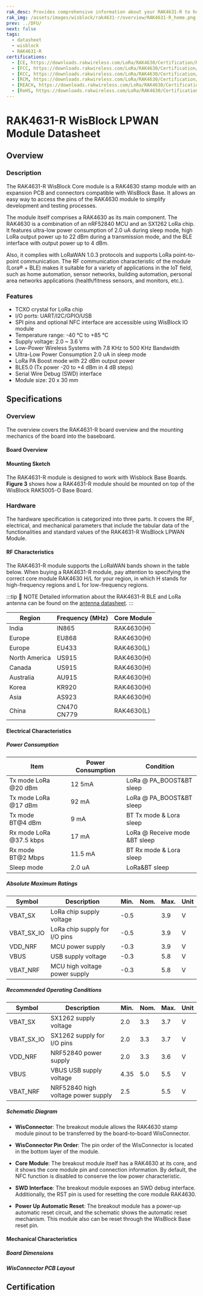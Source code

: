 ```yaml
---
rak_desc: Provides comprehensive information about your RAK4631-R to help you use it. This information includes technical specifications, characteristics, and requirements, and it also discusses the device components.
rak_img: /assets/images/wisblock/rak4631-r/overview/RAK4631-R_home.png
prev: ../DFU/
next: false
tags:
  - datasheet
  - wisblock
  - RAK4631-R
certifications:
  - [CE, https://downloads.rakwireless.com/LoRa/RAK4630/Certification/RAK4630_RAK4631_CE_Certification.zip]
  - [FCC, https://downloads.rakwireless.com/LoRa/RAK4630/Certification/RAK4630_RAK4631_FCC_Certification.zip] 
  - [KCC, https://downloads.rakwireless.com/LoRa/RAK4630/Certification/RAK4630_RAK4631_KC_Certification.pdf]
  - [RCM, https://downloads.rakwireless.com/LoRa/RAK4630/Certification/RAK4630_RCM_Certification.pdf] 
  - [REACH, https://downloads.rakwireless.com/LoRa/RAK4630/Certification/RAK4630_RAK4631_REACH_Report.pdf] 
  - [RoHS, https://downloads.rakwireless.com/LoRa/RAK4630/Certification/RAK4630_RAK4631_RoHS_Report.pdf] 
---
```


# RAK4631-R WisBlock LPWAN Module Datasheet

<!--
<rk-img
  src="/assets/images/wisblock/rak4631/datasheet/overview.jpg"
  width="30%"
  caption="RAK4631 WisBlock LPWAN Module"
/>
-->
## Overview

### Description

The RAK4631-R WisBlock Core module is a RAK4630 stamp module with an expansion PCB and connectors compatible with WisBlock Base. It allows an easy way to access the pins of the RAK4630 module to simplify development and testing processes.

The module itself comprises a RAK4630 as its main component. The RAK4630 is a combination of an nRF52840 MCU and an SX1262 LoRa chip. It features ultra-low power consumption of 2.0&nbsp;uA during sleep mode, high LoRa output power up to 22&nbsp;dBm during a transmission mode, and the BLE interface with output power up to 4&nbsp;dBm.

Also, it complies with LoRaWAN 1.0.3 protocols and supports LoRa point-to-point communication. The RF communication characteristic of the module (Lora® + BLE) makes it suitable for a variety of applications in the IoT field, such as home automation, sensor networks, building automation, personal area networks applications (health/fitness sensors, and monitors, etc.).


### Features

- TCXO crystal for LoRa chip
- I/O ports: UART/I2C/GPIO/USB
- SPI pins and optional NFC interface are accessible using WisBlock IO module
- Temperature range: -40&nbsp;°C to +85&nbsp;°C
- Supply voltage: 2.0 ~ 3.6&nbsp;V
- Low-Power Wireless Systems with 7.8&nbsp;KHz to 500&nbsp;KHz Bandwidth
- Ultra-Low Power Consumption 2.0&nbsp;uA in sleep mode
- LoRa PA Boost mode with 22&nbsp;dBm output power
- BLE5.0 (Tx power -20 to +4&nbsp;dBm in 4&nbsp;dB steps)
- Serial Wire Debug (SWD) interface
- Module size: 20 x 30&nbsp;mm

## Specifications

### Overview

The overview covers the RAK4631-R board overview and the mounting mechanics of the board into the baseboard.

#### Board Overview

<rk-img
  src="/assets/images/wisblock/rak4631/datasheet/rak4631overview.png"
  width="65%"
  caption="RAK4631-R Overview"
/>

<rk-img
  src="/assets/images/wisblock/rak4631/datasheet/rak4630-rak4631.png"
  width="30%"
  caption="RAK4630 in RAK4631-R WisBlock Core"
/>

<!---
Add these two images when the illustrations are correct already. 

<rk-img
  src="/assets/images/wisblock/rak4631/datasheet/topview.png"
  width="80%"
  caption="RAK4631 Top View"
/>

<rk-img
  src="/assets/images/wisblock/rak4631/datasheet/bottomview.png"
  width="80%"
  caption="RAK4631 Bottom View"
/>
--->

#### Mounting Sketch

The RAK4631-R module is designed to work with Wisblock Base Boards. **Figure 3** shows how a RAK4631-R module should be mounted on top of the WisBlock RAK5005-O Base Board.

<rk-img
  src="/assets/images/wisblock/rak4631/datasheet/mounting-sketch.png"
  width="50%"
  caption="RAK4631-R Mounting Sketch"
/>

### Hardware

The hardware specification is categorized into three parts. It covers the RF, electrical, and mechanical parameters that include the tabular data of the functionalities and standard values of the RAK4631-R WisBlock LPWAN Module.

<!---
Add this image when the top and bottom view illustrations are correct already.

#### Interfaces

<rk-img
  src="/assets/images/wisblock/rak4631/datasheet/rak4631_overview.png"
  width="80%"
  caption="RAK4631 Interfaces"
/>
--->

#### RF Characteristics

The RAK4631-R module supports the LoRaWAN bands shown in the table below. When buying a RAK4631-R module, pay attention to specifying the correct core module RAK4630 H/L for your region, in which H stands for high-frequency regions and L for low-frequency regions.  

:::tip 📝 NOTE
Detailed information about the RAK4631-R BLE and LoRa antenna can be found on the [antenna datasheet](https://downloads.rakwireless.com/LoRa/WisBlock/Accessories/). 
:::

| Region        | Frequency (MHz)  | Core Module |
| ------------- | ---------------- | ----------- |
| India         | IN865            | RAK4630(H)  |
| Europe        | EU868            | RAK4630(H)  |
| Europe        | EU433            | RAK4630(L)  |
| North America | US915            | RAK4630(H)  |
| Canada        | US915            | RAK4630(H)  |
| Australia     | AU915            | RAK4630(H)  |
| Korea         | KR920            | RAK4630(H)  |
| Asia          | AS923            | RAK4630(H)  |
| China         | CN470 <br> CN779 | RAK4630(L)  |

#### Electrical Characteristics

##### Power Consumption

| **Item**                     | **Power Consumption** | **Condition**                 |
| ---------------------------- | --------------------- | ----------------------------- |
| Tx mode LoRa @20&nbsp;dBm    | 12&nbsp;5mA           | LoRa @ PA_BOOST&BT sleep      |
| Tx mode LoRa @17&nbsp;dBm    | 92&nbsp;mA            | LoRa @ PA_BOOST&BT sleep      |
| Tx mode BT@4&nbsp;dBm        | 9&nbsp;mA             | BT Tx mode & Lora sleep       |
| Rx mode LoRa @37.5&nbsp;kbps | 17&nbsp;mA            | LoRa @ Receive mode &BT sleep |
| Rx mode BT@2&nbsp;Mbps       | 11.5&nbsp;mA          | BT Rx mode & Lora sleep       |
| Sleep mode                   | 2.0&nbsp;uA           | LoRa&BT sleep                 |


##### Absolute Maximum Ratings

| **Symbol** | **Description**               | **Min.** | **Nom.** | **Max.** | **Unit** |
| ---------- | ----------------------------- | -------- | -------- | -------- | -------- |
| VBAT_SX    | LoRa chip supply voltage      | -0.5     |          | 3.9      | V        |
| VBAT_SX_IO | LoRa chip supply for I/O pins | -0.5     |          | 3.9      | V        |
| VDD_NRF    | MCU power supply              | -0.3     |          | 3.9      | V        |
| VBUS       | USB supply voltage            | -0.3     |          | 5.8      | V        |
| VBAT_NRF   | MCU high voltage power supply | -0.3     |          | 5.8      | V        |


##### Recommended Operating Conditions

| **Symbol** | **Description**                    | **Min.** | **Nom.** | **Max.** | **Unit** |
| ---------- | ---------------------------------- | -------- | -------- | -------- | -------- |
| VBAT_SX    | SX1262 supply voltage              | 2.0      | 3.3      | 3.7      | V        |
| VBAT_SX_IO | SX1262 supply for I/O pins         | 2.0      | 3.3      | 3.7      | V        |
| VDD_NRF    | NRF52840 power supply              | 2.0      | 3.3      | 3.6      | V        |
| VBUS       | VBUS USB supply voltage            | 4.35     | 5.0      | 5.5      | V        |
| VBAT_NRF   | NRF52840 high voltage power supply | 2.5      |          | 5.5      | V        |

##### Schematic Diagram

<rk-img
  src="/assets/images/wisblock/rak4631/datasheet/schematic.png"
  width="100%"
  caption="RAK4631-R Schematic Diagram"
/>

- **WisConnector**: The breakout module allows the RAK4630 stamp module pinout to be transferred by the board-to-board WisConnector.

- **WisConnector Pin Order**: The pin order of the WisConnector is located in the bottom layer of the module.

- **Core Module**: The breakout module itself has a RAK4630 at its core, and it shows the core module pin and connection information. By default, the NFC function is disabled to conserve the low power characteristic.

- **SWD Interface**: The breakout module exposes an SWD debug interface. Additionally, the RST pin is used for resetting the core module RAK4630.

- **Power Up Automatic Reset**: The breakout module has a power-up automatic reset circuit, and the schematic shows the automatic reset mechanism. This module also can be reset through the WisBlock Base reset pin.


#### Mechanical Characteristics

##### Board Dimensions

<rk-img
  src="/assets/images/wisblock/rak4631/datasheet/board-dimensions.jpg"
  width="35%"
  caption="Mechanical Dimensions"
/>

##### WisConnector PCB Layout

<rk-img
  src="/assets/images/wisblock/rak4631/datasheet/FxxS1003K6M.png"
  width="100%"
  caption="WisConnector PCB footprint and recommendations"
/>

<!--

#### Schematic Diagram

The following section will describe the breakout module schematic. It includes WisConnector, core module, SWD interface, and power-up automatic reset.

##### WisConnector 

The breakout module allows the RAK4630 stamp module’s pinout to be transferred by the board-to-board WisConnector, and Figure 5 shows the definition of this connector.

<rk-img
  src="/assets/images/wisblock/rak4631/datasheet/wisconnector-pin.jpg"
  width="50%"
  caption="WisConnector pin defintion"
/>


| **Pin No.** | **Name** |
| ----------- | -------- |
| 1           | VBAT_1   |
| 2           | VBAT     |
| 3           | GND1     |
| 4           | GND2     |
| 5           | 3V3_1    |
| 6           | 3V3_2    |
| 7           | USB+     |
| 8           | USB-     |
| 9           | VBUS     |
| 10          | SW1      |
| 11          | TXD0     |
| 12          | RXD0     |
| 13          | RESET    |
| 14          | LED1     |
| 15          | LED2     |
| 16          | LED3     |
| 17          | VDD_1    |
| 18          | VDD_2    |
| 19          | I2C1_SDA |
| 20          | I2C1_SCL |
| 21          | AIN0     |
| 22          | AIN1     |
| 23          | BOOT0    |
| 24          | NC       |
| 25          | SPI_CS   |
| 26          | SPI_CLK  |
| 27          | SPI_MISO |
| 28          | SPI_MOSI |
| 29          | IO1      |
| 30          | IO2      |
| 31          | IO3      |
| 32          | IO4      |
| 33          | TXD1     |
| 34          | RXD1     |
| 35          | I2C2_SDA |
| 36          | I2C2_SCL |
| 37          | IO5      |
| 38          | IO6      |
| 39          | GND3     |
| 40          | GND4     |
| F1          | GND5     |
| F2          | GND6     |
| F3          | GND7     |
| F4          | GND8     |


##### WisConnector Pin Order

Figure 6 shows the pin order of the WisConnector, which is located in the bottom layer of the module.

<rk-img
  src="/assets/images/wisblock/rak4631/datasheet/wisconnector-pin-order.png"
  width="25%"
  caption="WisConnector pin order"
/>

##### Core Module
The breakout module itself has a RAK4630 at its core. Figure 7 shows the core module pin and connection information. By default, the NFC function is disabled to conserve the low power characteristic.

<rk-img
  src="/assets/images/wisblock/rak4631/datasheet/core-module-pin.jpg"
  width="75%"
  caption="Core module pin definition"
/>

| **Pin No.** | **Name**        |
| ----------- | --------------- |
| 1           | VBUS            |
| 2           | USB-            |
| 3           | USB+            |
| 4           | P0.13/I2C_SDA   |
| 5           | P0.14/I2C_SCL   |
| 6           | P0.15/UART2_RX  |
| 7           | P0.16/UART2_TX  |
| 8           | P0.17/UART2_DE  |
| 9           | P0.19/UART1_RX  |
| 10          | P0.20/UART1_TX  |
| 11          | P0.21/UART1_DE  |
| 12          | P0.10/NFC2      |
| 13          | P0.09/NFC1      |
| 14          | GND             |
| 15          | RF_BT           |
| 16          | GND             |
| 17          | NRF_RESET       |
| 18          | SWDCLK          |
| 19          | SWDIO           |
| 20          | VBAT_SX         |
| 21          | VBAT_IO_SX      |
| 22          | GND             |
| 23          | P0.24/I2C_SDA_2 |
| 24          | P0.25/I2C_SCL_2 |
| 25          | P1.01/SW1       |
| 26          | P1.02/SW2       |
| 27          | P1.03/LED1      |
| 28          | P1.04/LED2      |
| 29          | P0.03/QSPI_CLK  |
| 30          | P0.02/QSPI_DIO3 |
| 31          | P0.28/QSPI_DIO2 |
| 32          | P0.29/QSPI_DIO1 |
| 33          | P0.30/QSPI_DIO0 |
| 34          | P0.26/QSPI_CS   |
| 35          | GND             |
| 36          | GND             |
| 37          | RF_LoRa         |
| 38          | GND             |
| 39          | P0.31/AIN7      |
| 40          | P0.05/AIN3      |
| 41          | P0.04/AIN2      |
| 42          | GND             |
| 43          | VDD_NRF         |
| 44          | VBAT_NRF        |


##### SWD Interface

The breakout module exposes an SWD debug interface, and Figure 8 shows the connection information. Additionally, the RST pin is used for resetting the core module RAK4630.

<rk-img
  src="/assets/images/wisblock/rak4631/datasheet/swd-interface.jpg"
  width="35%"
  caption="SWD interface"
/>

##### Power up automatic reset

The breakout module has a power-up automatic reset circuit, and Figure 9 shows the automatic reset mechanism. This module also can be reset through the RAK5005-O reset pin.

<rk-img
  src="/assets/images/wisblock/rak4631/datasheet/power-automatic-reset.jpg"
  width="15%"
  caption="Power up automatic reset"
/>


 ##### Flash

The RAK4630 module comprises a flash memory controlled by the SPI interface. The memory size is 8 MB
<rk-img
  src="/assets/images/wisblock/rak4631/datasheet/flash.jpg"
  width="50%"
  caption="Flash Memory"
/> -->

## Certification

<rk-certifications :params="$page.frontmatter.certifications" />

